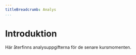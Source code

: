 ```yaml
---
titleBreadcrumb: Analys
...
```


Introduktion
============

Här återfinns analysuppgifterna för de senare kursmomenten.
